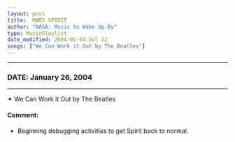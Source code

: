 ```yaml
---
layout: post
title:  MARS SPIRIT
author: "NASA: Music to Wake Up By"
type: MusicPlaylist
date_modified: 2004-01-04:Sol 22
songs: ["We Can Work it Out by The Beatles"]
---
```


----
### DATE: January 26, 2004
----
✦ We Can Work it Out by The Beatles

#### Comment:
* Beginning debugging activities to get Spirit back to normal.



<br/>
<center>
	<a target="_blank"
	   href="https://twitter.com/intent/tweet?hashtags=Space,NASA,Playlist,NASAWakeupCalls,SpaceProgram&text={{ page.author}}, '{{ page.songs.first }}' {{ page.title }}, {{ page.date | date: '%B %d, %Y' }}. {{ site.url }}{{ page.url }} @nasawakeupcalls">
	   <i class="fab fa-twitter" alt="Tweet this page" style="font-size: 1.3em;"></i>
	</a>
	&nbsp; 	<i class="fas fa-user-astronaut" style="font-size: 1.5em;"></i> &nbsp;
    <a type="amzn" search="'We Can Work it Out by The Beatles'" category="popular music">
        <i class="fab fa-amazon" style="font-size: 1.3em;"></i>
    </a>
</center>
